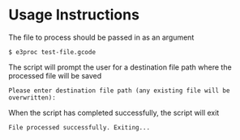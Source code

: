 # Usage Instructions

The file to process should be passed in as an argument
```
$ e3proc test-file.gcode
```

The script will prompt the user for a destination file path where the processed file will be saved
```
Please enter destination file path (any existing file will be overwritten):
```

When the script has completed successfully, the script will exit
```
File processed successfully. Exiting...
```